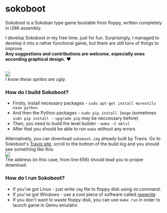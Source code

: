 # sokoboot
Sokoboot is a Sokoban type game bootable from floppy, written completely in i386 assembly.

I develop Sokoboot in my free time, just for fun. Surprisingly, I managed to develop it into a rather functional game, but there are still tons of things to improve.<br>
**Any suggestions and contributions are welcome, especially ones according graphical design.** :heart:

<br><img src=https://media.giphy.com/media/xT9NvmM7gWhPvxVcpq/giphy.gif></img><br>
*I know these sprites are ugly.*


### How do I build Sokoboot?
 - Firstly, install necessary packages - `sudo apt-get install moreutils nasm python`
 - And then the Python packages - `sudo pip install Image` (sometimes `sudo pip install --upgrade pip` may be neccessary before)
 - Then, you need to build the level builder - `make -C mklvl`
 - After that you should be able to run `make` without any errors

Alternatively, you can download `sokoboot.img` already built by Travis. Go to Sokoboot's [Travis site](https://travis-ci.org/Jacajack/sokoboot), scroll to the bottom of the build log and you should see something like this:
<br><img src=http://i.imgur.com/RwOB1UT.png></img><br>
The address (in this case, from line 656) should lead you to proper download.

### How do I run Sokoboot?
 - If you've got Linux - just write `img` file to floppy disk using `dd` command.
 - If you've got Windows - use a cool piece of software called [rawwrite](http://www.chrysocome.net/rawwrite) 
 - If you don't want to waste floppy disk, you can use `make run` in order to launch game in Qemu emulator.
  
